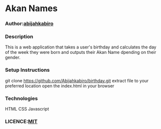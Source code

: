 # Akan Names

### Author:[abijahkabiro](https://github.com/Abijahkabiro)

### Description
This is a web application that takes a user's birthday and calculates the day of the week they were born and outputs their Akan Name dpending on their gender.

### Setup Instructions
git clone https://github.com/Abijahkabiro/birthday.git
extract file to your preferred location
open the index.html in your browser

### Technologies
HTML
CSS
Javascript

### LICENCE:[MIT]()


